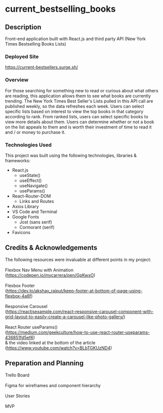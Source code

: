 # current_bestselling_books

## Description
Front-end application built with React.js and third party API (New York Times Bestselling Books Lists)<br>

### Deployed Site
https://current-bestsellers.surge.sh/

### Overview
For those searching for something new to read or curious about what others are reading, this application allows them to see what books are currently trending. The New York Times Best Seller's Lists pulled in this API call are published weekly, so the data refreshes each week. Users can select specific lists based on interest to view the top books in that category according to rank. From ranked lists, users can select specific books to view more details about them. Users can determine whether or not a book on the list appeals to them and is worth their investment of time to read it and / or money to purchase it.

### Technologies Used
This project was built using the following technologies, libraries & frameworks:<br>

* React.js
  - useState()
  - useEffect()
  - useNavigate()
  - useParams()
* React-Router-DOM
  - Links and Routes
* Axios Library
* VS Code and Terminal
* Google Fonts
  - Jost (sans serif)
  - Cormorant (serif)
* Favicons

## Credits & Acknowledgements
The following resources were invaluable at different points in my project:<br>
<br>
Flexbox Nav Menu with Animation<br>
(https://codepen.io/mycarrera/pen/GpKwxO)<br>
<br>
Flexbox Footer<br>
(https://dev.to/akshay_rajput/keep-footer-at-bottom-of-page-using-flexbox-4a6f)<br>
<br>
Responsive Carousel<br>
(https://reactjsexample.com/react-responsive-carousel-component-with-grid-layout-to-easily-create-a-carousel-like-photo-gallery/)<br>
<br>
React Router useParams()<br>
(https://medium.com/geekculture/how-to-use-react-router-useparams-436851fd5ef6)<br>
& the video linked at the bottom of the article<br>
(https://www.youtube.com/watch?v=BLbTGKUzND4)


## Preparation and Planning
Trello Board <br>
<br>
Figma for wireframes and component hierarchy <br>
<br>
User Stories <br>
<br>
MVP


